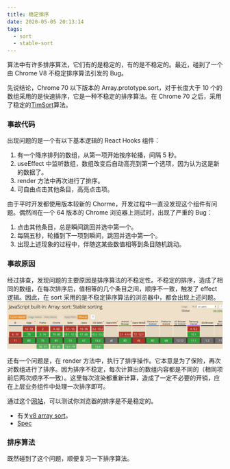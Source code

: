```yaml
---
title: 稳定排序
date: 2020-05-05 20:13:14
tags:
  - sort
  - stable-sort
---
```


算法中有许多排序算法，它们有的是稳定的，有的是不稳定的。最近，碰到了一个由 Chrome V8 不稳定排序算法引发的 Bug。

<!--more-->

先说结论，Chrome 70 以下版本的 Array.prototype.sort，对于长度大于 10 个的数组采用的是快速排序，它是一种不稳定的排序算法。在 Chrome 70 之后，采用了稳定的[TimSort](https://www.zhihu.com/question/23928138)算法。

### 事故代码

出现问题的是一个有以下基本逻辑的 React Hooks 组件：

1. 有一个降序排列的数组，从第一项开始按序轮播，间隔 5 秒。
2. useEffect 中监听数组，数组改变后自动高亮到第一个选项，因为认为这是新的数据了。
3. render 方法中再次进行了排序。
4. 可自由点击其他条目，高亮点击项。

由于平时开发都使用版本较新的 Chorme，开发过程中一直没发现这个组件有问题。偶然间在一个 64 版本的 Chrome 浏览器上测试时，出现了严重的 Bug：

1. 点击其他条目，总是瞬间跳回并选中第一个。
2. 每隔五秒，轮播到下一项到瞬间，跳回并选中第一个。
3. 出现上述现象的过程中，伴随这某些数值相等到条目随机跳动。

### 事故原因

经过排查，发现问题的主要原因是排序算法的不稳定性。不稳定的排序，造成了相同的数组，在每次排序后，值相等的几个条目之间，顺序不一致，触发了 effect 逻辑。因此，在 sort 采用的是不稳定排序算法的浏览器中，都会出现上述问题。
![](/post-images/stable-sort-1.png)

还有一个问题是，在 render 方法中，执行了排序操作。它本意是为了保险，再次对数组进行了排序。因为排序不稳定，每次计算出的数组内容都是不同的（相同项前后两次顺序不一致）。这里每次渲染都重新计算，造成了一定不必要的开销，应在上层业务组件中处理一次排序即可。

通过这个[网站](https://mathiasbynens.be/demo/sort-stability)，可以测试你浏览器的排序是不是稳定的。

- 有关[v8 array sort](https://v8.dev/blog/array-sort)。
- [Spec](https://www.ecma-international.org/ecma-262/#sec-sortcompare)

### 排序算法

既然碰到了这个问题，顺便复习一下排序算法。
